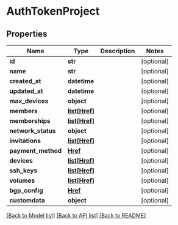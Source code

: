 # AuthTokenProject


## Properties
Name | Type | Description | Notes
------------ | ------------- | ------------- | -------------
**id** | **str** |  | [optional] 
**name** | **str** |  | [optional] 
**created_at** | **datetime** |  | [optional] 
**updated_at** | **datetime** |  | [optional] 
**max_devices** | **object** |  | [optional] 
**members** | [**list[Href]**](Href.md) |  | [optional] 
**memberships** | [**list[Href]**](Href.md) |  | [optional] 
**network_status** | **object** |  | [optional] 
**invitations** | [**list[Href]**](Href.md) |  | [optional] 
**payment_method** | [**Href**](Href.md) |  | [optional] 
**devices** | [**list[Href]**](Href.md) |  | [optional] 
**ssh_keys** | [**list[Href]**](Href.md) |  | [optional] 
**volumes** | [**list[Href]**](Href.md) |  | [optional] 
**bgp_config** | [**Href**](Href.md) |  | [optional] 
**customdata** | **object** |  | [optional] 

[[Back to Model list]](../README.md#documentation-for-models) [[Back to API list]](../README.md#documentation-for-api-endpoints) [[Back to README]](../README.md)


